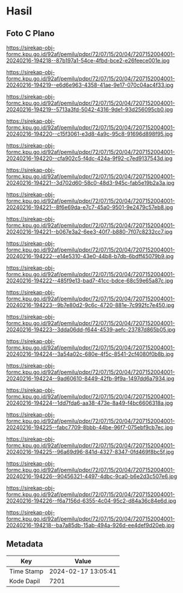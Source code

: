 # Hasil

## Foto C Plano

https://sirekap-obj-formc.kpu.go.id/92af/pemilu/pdpr/72/07/15/20/04/7207152004001-20240216-194218--87b197a1-54ce-4fbd-bce2-e26feece001e.jpg

https://sirekap-obj-formc.kpu.go.id/92af/pemilu/pdpr/72/07/15/20/04/7207152004001-20240216-194219--e6d6e963-4358-41ae-9e17-070c04ac4f33.jpg

https://sirekap-obj-formc.kpu.go.id/92af/pemilu/pdpr/72/07/15/20/04/7207152004001-20240216-194219--5713a3fd-5042-4316-9de1-93d256095cb0.jpg

https://sirekap-obj-formc.kpu.go.id/92af/pemilu/pdpr/72/07/15/20/04/7207152004001-20240216-194220--c15f3061-e3d8-4a9c-95c8-91696d898f95.jpg

https://sirekap-obj-formc.kpu.go.id/92af/pemilu/pdpr/72/07/15/20/04/7207152004001-20240216-194220--cfa902c5-f4dc-424a-9f92-c7ed9137543d.jpg

https://sirekap-obj-formc.kpu.go.id/92af/pemilu/pdpr/72/07/15/20/04/7207152004001-20240216-194221--3d702d60-58c0-48d3-945c-fab5e19b2a3a.jpg

https://sirekap-obj-formc.kpu.go.id/92af/pemilu/pdpr/72/07/15/20/04/7207152004001-20240216-194221--8f6e69da-e7c7-45a0-9501-9e2479c57eb8.jpg

https://sirekap-obj-formc.kpu.go.id/92af/pemilu/pdpr/72/07/15/20/04/7207152004001-20240216-194221--b067e3a2-6ee3-40f7-b880-7f07c8232cc7.jpg

https://sirekap-obj-formc.kpu.go.id/92af/pemilu/pdpr/72/07/15/20/04/7207152004001-20240216-194222--e14e5310-43e0-44b8-b7db-6bdff45079b9.jpg

https://sirekap-obj-formc.kpu.go.id/92af/pemilu/pdpr/72/07/15/20/04/7207152004001-20240216-194222--485f9e13-bad7-41cc-bdce-68c59e65a87c.jpg

https://sirekap-obj-formc.kpu.go.id/92af/pemilu/pdpr/72/07/15/20/04/7207152004001-20240216-194223--9b7e80d2-9c6c-4720-881e-7c992fc7e450.jpg

https://sirekap-obj-formc.kpu.go.id/92af/pemilu/pdpr/72/07/15/20/04/7207152004001-20240216-194223--3dda06dd-f644-4539-aefc-23787d865b05.jpg

https://sirekap-obj-formc.kpu.go.id/92af/pemilu/pdpr/72/07/15/20/04/7207152004001-20240216-194224--3a54a02c-680e-4f5c-8541-2cf4080f0b8b.jpg

https://sirekap-obj-formc.kpu.go.id/92af/pemilu/pdpr/72/07/15/20/04/7207152004001-20240216-194224--9ad60610-8449-42fb-9f9a-1497dd6a7934.jpg

https://sirekap-obj-formc.kpu.go.id/92af/pemilu/pdpr/72/07/15/20/04/7207152004001-20240216-194224--1dd7fda6-aa38-473e-8a49-f4bc6606318a.jpg

https://sirekap-obj-formc.kpu.go.id/92af/pemilu/pdpr/72/07/15/20/04/7207152004001-20240216-194225--fabc7709-8bbb-44be-96f7-075ebf9cb7ec.jpg

https://sirekap-obj-formc.kpu.go.id/92af/pemilu/pdpr/72/07/15/20/04/7207152004001-20240216-194225--96a69d96-841d-4327-8347-0fd469f8bc5f.jpg

https://sirekap-obj-formc.kpu.go.id/92af/pemilu/pdpr/72/07/15/20/04/7207152004001-20240216-194226--90456321-4497-4dbc-9ca0-b6e2d3c507e6.jpg

https://sirekap-obj-formc.kpu.go.id/92af/pemilu/pdpr/72/07/15/20/04/7207152004001-20240216-194226--f6a7156d-6355-4c04-95c2-d84a36c84e6d.jpg

https://sirekap-obj-formc.kpu.go.id/92af/pemilu/pdpr/72/07/15/20/04/7207152004001-20240216-194218--ba7a85db-15ab-494a-926d-ee4def9d20eb.jpg


## Metadata

| Key        | Value               |
| ---------- | ------------------- |
| Time Stamp | 2024-02-17 13:05:41 |
| Kode Dapil | 7201                |



